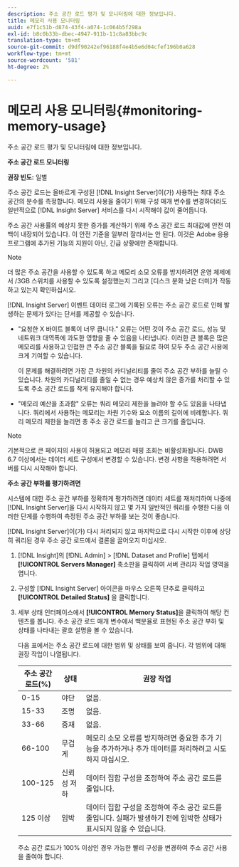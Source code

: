 ```yaml
---
description: 주소 공간 로드 평가 및 모니터링에 대한 정보입니다.
title: 메모리 사용 모니터링
uuid: e7f1c51b-d874-43f4-a074-1c064b5f298a
exl-id: b8c0b33b-dbec-4947-911b-11c8a83bbc9c
translation-type: tm+mt
source-git-commit: d9df90242ef96188f4e4b5e6d04cfef196b0a628
workflow-type: tm+mt
source-wordcount: '581'
ht-degree: 2%

---
```


# 메모리 사용 모니터링{#monitoring-memory-usage}

주소 공간 로드 평가 및 모니터링에 대한 정보입니다.

**주소 공간 로드 모니터링**

**권장 빈도:** 일별

주소 공간 로드는 올바르게 구성된 [!DNL Insight Server]이(가) 사용하는 최대 주소 공간의 분수를 측정합니다. 메모리 사용을 줄이기 위해 구성 매개 변수를 변경하더라도 일반적으로 [!DNL Insight Server] 서비스를 다시 시작해야 값이 줄어듭니다.

주소 공간 사용률의 예상치 못한 증가를 계산하기 위해 주소 공간 로드 최대값에 안전 여백이 내장되어 있습니다. 이 안전 기준을 일부러 잘라서는 안 된다. 이것은 Adobe 응용 프로그램에 추가된 기능의 지원이 아닌, 긴급 상황에만 존재합니다.

>[!NOTE]
>
>더 많은 주소 공간을 사용할 수 있도록 하고 메모리 소모 오류를 방지하려면 운영 체제에서 /3GB 스위치를 사용할 수 있도록 설정했는지 그리고 [디스크 분화 낮은 더미]가 작동하고 있는지 확인하십시오.

[!DNL Insight Server] 이벤트 데이터 로그에 기록된 오류는 주소 공간 로드로 인해 발생하는 문제가 있다는 단서를 제공할 수 있습니다.

* &quot;요청한 X 바이트 블록이 너무 큽니다.&quot; 오류는 어떤 것이 주소 공간 로드, 성능 및 네트워크 대역폭에 과도한 영향을 줄 수 있음을 나타냅니다. 이러한 큰 블록은 많은 메모리를 사용하고 인접한 큰 주소 공간 블록을 필요로 하여 모두 주소 공간 사용에 크게 기여할 수 있습니다.

   이 문제를 해결하려면 가장 큰 차원의 카디널리티를 줄여 주소 공간 부하를 늘릴 수 있습니다. 차원의 카디널리티를 줄일 수 없는 경우 예상치 않은 증가를 처리할 수 있도록 주소 공간 로드를 작게 유지해야 합니다.
* &quot;메모리 예산을 초과함&quot; 오류는 쿼리 메모리 제한을 늘려야 할 수도 있음을 나타냅니다. 쿼리에서 사용하는 메모리는 차원 기수와 요소 이름의 길이에 비례합니다. 쿼리 메모리 제한을 늘리면 총 주소 공간 로드를 늘리고 큰 크기를 줄입니다.

>[!NOTE]
>
>기본적으로 큰 페이지의 사용이 허용되고 메모리 매핑 조회는 비활성화됩니다. DWB 6.7 이상에서는 데이터 세트 구성에서 변경할 수 있습니다. 변경 사항을 적용하려면 서버를 다시 시작해야 합니다.

**주소 공간 부하를 평가하려면**

시스템에 대한 주소 공간 부하를 정확하게 평가하려면 데이터 세트를 재처리하여 나중에 [!DNL Insight Server]을 다시 시작하지 않고 몇 가지 일반적인 쿼리를 수행한 다음 이러한 단계를 수행하여 측정된 주소 공간 부하를 보는 것이 좋습니다.

[!DNL Insight Server]이(가) 다시 처리되지 않고 마지막으로 다시 시작한 이후에 상당히 쿼리된 경우 주소 공간 로드에서 결론을 끌어오지 마십시오.

1. [!DNL Insight]의 [!DNL Admin] > [!DNL Dataset and Profile] 탭에서 **[!UICONTROL Servers Manager]** 축소판을 클릭하여 서버 관리자 작업 영역을 엽니다.
1. 구성할 [!DNL Insight Server] 아이콘을 마우스 오른쪽 단추로 클릭하고 **[!UICONTROL Detailed Status]** 을 클릭합니다.
1. 세부 상태 인터페이스에서 **[!UICONTROL Memory Status]**&#x200B;을 클릭하여 해당 컨텐츠를 봅니다. 주소 공간 로드 매개 변수에서 백분율로 표현된 주소 공간 부하 및 상태를 나타내는 괄호 설명을 볼 수 있습니다.

   다음 표에서는 주소 공간 로드에 대한 범위 및 상태를 보여 줍니다. 각 범위에 대해 권장 작업이 나열됩니다.

   | 주소 공간 로드(%) | 상태 | 권장 작업 |
   |---|---|---|
   | 0-15 | 야단 | 없음. |
   | 15-33 | 조명 | 없음. |
   | 33-66 | 중재 | 없음. |
   | 66-100 | 무겁게 | 메모리 소모 오류를 방지하려면 중요한 추가 기능을 추가하거나 추가 데이터를 처리하려고 시도하지 마십시오. |
   | 100-125 | 신뢰성 저하 | 데이터 집합 구성을 조정하여 주소 공간 로드를 줄입니다. |
   | 125 이상 | 임박 | 데이터 집합 구성을 조정하여 주소 공간 로드를 줄입니다. 실패가 발생하기 전에 임박한 상태가 표시되지 않을 수 있습니다. |

   주소 공간 로드가 100% 이상인 경우 가능한 빨리 구성을 변경하여 주소 공간 사용을 줄여야 합니다.
